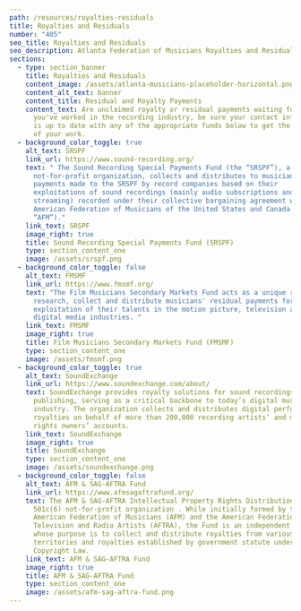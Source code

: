 ```yaml
---
path: /resources/royalties-residuals
title: Royalties and Residuals
number: "405"
seo_title: Royalties and Residuals
seo_description: Atlanta Federation of Musicians Royalties and Residuals
sections:
  - type: section_banner
    title: Royalties and Residuals
    content_image: /assets/atlanta-musicians-placeholder-horizontal.png
    content_alt_text: banner
    content_title: Residual and Royalty Payments
    content_text: Are unclaimed royalty or residual payments waiting for you?  If
      you've worked in the recording industry, be sure your contact information
      is up to date with any of the appropriate funds below to get the most out
      of your work.
  - background_color_toggle: true
    alt_text: SRSPF
    link_url: https://www.sound-recording.org/
    text: " The Sound Recording Special Payments Fund (the “SRSPF”), a 501 c (6)
      not-for-profit organization, collects and distributes to musicians
      payments made to the SRSPF by record companies based on their
      exploitations of sound recordings (mainly audio subscriptions and
      streaming) recorded under their collective bargaining agreement with the
      American Federation of Musicians of the United States and Canada (the
      “AFM”)."
    link_text: SRSPF
    image_right: true
    title: Sound Recording Special Payments Fund (SRSPF)
    type: section_content_one
    image: /assets/srspf.png
  - background_color_toggle: false
    alt_text: FMSMF
    link_url: https://www.fmsmf.org/
    text: "The Film Musicians Secondary Markets Fund acts as a unique resource to
      research, collect and distribute musicians' residual payments for the
      exploitation of their talents in the motion picture, television and
      digital media industries. "
    link_text: FMSMF
    image_right: true
    title: Film Musicians Secondary Markets Fund (FMSMF)
    type: section_content_one
    image: /assets/fmsmf.png
  - background_color_toggle: true
    alt_text: SoundExchange
    link_url: https://www.soundexchange.com/about/
    text: SoundExchange provides royalty solutions for sound recordings and
      publishing, serving as a critical backbone to today’s digital music
      industry. The organization collects and distributes digital performance
      royalties on behalf of more than 200,000 recording artists’ and master
      rights owners’ accounts.
    link_text: SoundExchange
    image_right: true
    title: SoundExchange
    type: section_content_one
    image: /assets/soundexchange.png
  - background_color_toggle: false
    alt_text: AFM & SAG-AFTRA Fund
    link_url: https://www.afmsagaftrafund.org/
    text: The AFM & SAG-AFTRA Intellectual Property Rights Distribution Fund is a
      501c(6) not-for-profit organization . While initially formed by the
      American Federation of Musicians (AFM) and the American Federation of
      Television and Radio Artists (AFTRA), the Fund is an independent entity
      whose purpose is to collect and distribute royalties from various foreign
      territories and royalties established by government statute under U.S.
      Copyright Law.
    link_text: AFM & SAG-AFTRA Fund
    image_right: true
    title: AFM & SAG-AFTRA Fund
    type: section_content_one
    image: /assets/afm-sag-aftra-fund.png
---
```

